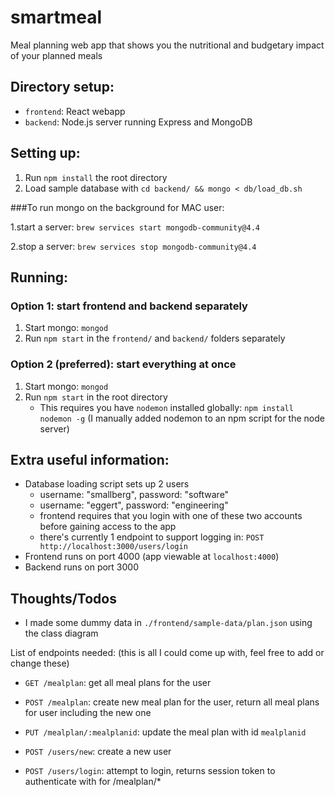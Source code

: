 # smartmeal
Meal planning web app that shows you the nutritional and budgetary impact of your planned meals

## Directory setup:
* `frontend`: React webapp
* `backend`: Node.js server running Express and MongoDB

## Setting up:
1. Run `npm install` the root directory
2. Load sample database with `cd backend/ && mongo < db/load_db.sh`

###To run mongo on the background for MAC user:

1.start a server: `brew services start mongodb-community@4.4`

2.stop a server: `brew services stop mongodb-community@4.4`

 
## Running: 
### Option 1: start frontend and backend separately
1. Start mongo: `mongod`
2. Run `npm start` in the `frontend/` and `backend/` folders separately

### Option 2 (preferred): start everything at once
1. Start mongo: `mongod`
2. Run `npm start` in the root directory
   * This requires you have `nodemon` installed globally: `npm install nodemon -g` (I manually added nodemon to an npm script for the node server)

## Extra useful information:
* Database loading script sets up 2 users
  * username: "smallberg", password: "software"
  * username: "eggert", password: "engineering"
  * frontend requires that you login with one of these two accounts before gaining access to the app
  * there's currently 1 endpoint to support logging in: `POST http://localhost:3000/users/login`
* Frontend runs on port 4000 (app viewable at `localhost:4000`)
* Backend runs on port 3000

## Thoughts/Todos
* I made some dummy data in `./frontend/sample-data/plan.json` using the class diagram

List of endpoints needed:
(this is all I could come up with, feel free to add or change these)

* `GET /mealplan`: get all meal plans for the user
* `POST /mealplan`: create new meal plan for the user, return all meal plans for user including the new one
* `PUT /mealplan/:mealplanid`: update the meal plan with id `mealplanid`

* `POST /users/new`: create a new user
* `POST /users/login`: attempt to login, returns session token to authenticate with for /mealplan/*



